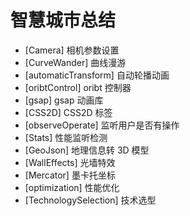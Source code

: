 # 智慧城市总结

* [Camera] 相机参数设置
* [CurveWander] 曲线漫游
* [automaticTransform] 自动轮播动画
* [oribtControl] oribt 控制器
* [gsap] gsap 动画库
* [CSS2D] CSS2D 标签
* [observeOperate] 监听用户是否有操作
* [Stats] 性能监听检测
* [GeoJson] 地理信息转 3D 模型
* [WallEffects] 光墙特效
* [Mercator] 墨卡托坐标
* [optimization] 性能优化
* [TechnologySelection] 技术选型

